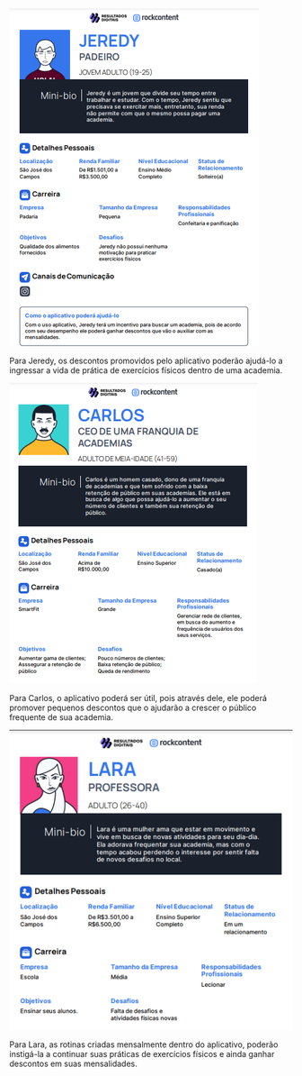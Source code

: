 <img src="https://github.com/FelipeASousa/trabalho_semestral_FGTI/blob/main/Personas/Persona%201.png?raw=true" width=""/>
<p>Para Jeredy, os descontos promovidos pelo aplicativo poderão ajudá-lo a ingressar a vida de prática de exercícios físicos dentro de uma academia.</p>
<img src="https://github.com/FelipeASousa/trabalho_semestral_FGTI/blob/main/Personas/Persona%202.png?raw=true" width=""/>
<p>Para Carlos, o aplicativo poderá ser útil, pois através dele, ele poderá promover pequenos descontos que o ajudarão a crescer o público frequente de sua academia.</p>
<img src="https://github.com/FelipeASousa/trabalho_semestral_FGTI/blob/main/Personas/Persona%203.png?raw=true" width=""/>
<p>Para Lara, as rotinas criadas mensalmente dentro do aplicativo, poderão instigá-la a continuar suas práticas de exercícios físicos e ainda ganhar descontos em suas mensalidades.</p>

